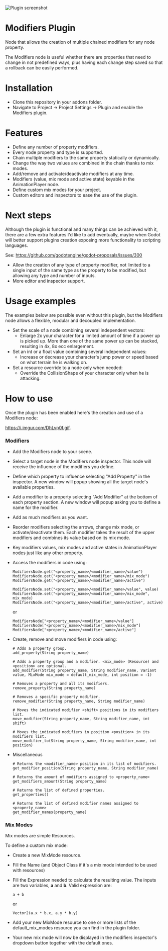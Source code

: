![Plugin screenshot](https://i.imgur.com/NtjyHaA.gif)
# Modifiers Plugin

Node that allows the creation of multiple chained modifiers for any node property.

The Modifiers node is useful whether there are properties that need to change in not predefined ways, plus having each change step saved so that a rollback can be easily performed.

# Installation
- Clone this repository in your addons folder.
- Navigate to Project -> Project Settings -> Plugin and enable the Modifiers plugin.

# Features
- Define any number of property modifiers.
- Every node property and type is supported.
- Chain multiple modifiers to the same property statically or dynamically.
- Change the way two values are combined in the chain thanks to mix modes.
- Add/remove and activate/deactivate modifiers at any time.
- Modifiers (value, mix mode and active state) keyable in the AnimationPlayer node.
- Define custom mix modes for your project.
- Custom editors and inspectors to ease the use of the plugin.

# Next steps
Although the plugin is functional and many things can be achieved with it, there are a few extra features I'd like to add eventually, maybe when Godot will better support plugins creation exposing more functionality to scripting languages.

See: https://github.com/godotengine/godot-proposals/issues/300

- Allow the creation of any type of property modifier, not limited to a single input of the same type as the property to be modified, but allowing any type and number of inputs.
- More editor and inspector support.

# Usage examples

The examples below are possible even without this plugin, but the Modifiers node allows a flexible, modular and decoupled implementation.

- Set the scale of a node combining several independent vectors:
  - Enlarge 2x your character for a limited amount of time if a power up is picked up.
    More than one of the same power up can be stacked, resulting in 4x, 8x ecc enlargement.
- Set an int or a float value combining several independent values:
  - Increase or decrease your character's jump power or speed based on what terrain he is walking on.
- Set a resource override to a node only when needed:
  - Override the CollisionShape of your character only when he is attacking.

# How to use
Once the plugin has been enabled here's the creation and use of a Modifiers node:

https://i.imgur.com/DhLvp0f.gif.

### Modifiers
- Add the Modifiers node to your scene.
- Select a target node in the Modifiers node inspector.
  This node will receive the influence of the modifiers you define.
- Define which property to influence selecting "Add Property" in the inspector.
  A new window will popup showing all the target node's available properties.
- Add a modifier to a property selecting "Add Modifier" at the bottom of each property section.
  A new window will popup asking you to define a name for the modifier.
- Add as much modifiers as you want.
- Reorder modifiers selecting the arrows, change mix mode, or activate/deactivate them.
  Each modifier takes the result of the upper modifiers and combines its value based on its mix mode.
- Key modifiers values, mix modes and active states in AnimationPlayer nodes just like any other property.
 
- Access the modifiers in code using:

  ```
  ModifiersNode.get("<property_name>/<modifier_name>/value")
  ModifiersNode.get("<property_name>/<modifier_name>/mix_mode")
  ModifiersNode.get("<property_name>/<modifier_name>/active")
  
  ModifiersNode.set("<property_name>/<modifier_name>/value", value)
  ModifiersNode.set("<property_name>/<modifier_name>/mix_mode", mix_mode)
  ModifiersNode.set("<property_name>/<modifier_name>/active", active)
  ```
  
  or
  
  ```
  ModifiersNode["<property_name>/<modifier_name>/value"]
  ModifiersNode["<property_name>/<modifier_name>/mix_mode"]
  ModifiersNode["<property_name>/<modifier_name>/active"]
  ```
- Create, remove and move modifiers in code using:

  ```
  # Adds a property group.
  add_property(String property_name)
  
  # Adds a property group and a modifier. <mix_mode> (Resource) and <position> are optional.
  add_modifier(String property_name, String modifier_name, Variant value, MixMode mix_mode = default_mix_mode, int position = -1)
  
  # Removes a property and all its modifiers.
  remove_property(String property_name)
  
  # Removes a specific property modifier.
  remove_modifier(String property_name, String modifier_name)
  
  # Moves the indicated modifier <shift> positions in its modifiers list. 
  move_modifier(String property_name, String modifier_name, int shift)
  
  # Moves the indicated modifiers in position <position> in its modifiers list.
  move_modifier_to(String property_name, String modifier_name, int position)
  ```
- Miscellaneous
  ```
  # Returns the <modifier_name> position in its list of modifiers.
  get_modifier_position(String property_name, String modifier_name)
  
  # Returns the amount of modifiers assigned to <property_name>
  get_modifiers_amount(String property_name)
  
  # Returns the list of defined properties.
  get_properties()
  
  # Returns the list of defined modifier names assigned to <property_name>
  get_modifier_names(property_name)
  ```

### Mix Modes
Mix modes are simple Resources.

To define a custom mix mode:
- Create a new MixMode resource.
- Fill the Name (and Object Class if it's a mix mode intended to be used with resources)
- Fill the Expression needed to calculate the resulting value.
  The inputs are two variables, **a** and **b**.
  Valid expression are:
  
  `a + b`
  
  or
  
  `Vector2(a.x * b.x, a.y * b.y)`
- Add your new MixMode resource to one or more lists of the default_mix_modes resource you can find in the plugin folder.
- Your new mix mode will now be displayed in the modifiers inspector's dropdown button together with the default ones.
